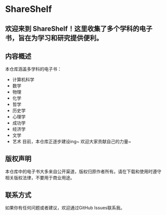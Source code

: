 # ShareShelf
欢迎来到 ShareShelf！这里收集了多个学科的电子书，旨在为学习和研究提供便利。
----------------------------------
## 内容概述
本仓库涵盖多学科的电子书：
* 计算机科学
* 数学
* 物理
* 化学
* 哲学
* 历史学
* 心理学
* 成功学
* 经济学
* 文学
* 艺术
目前，本仓库正逐步建设ing~ 欢迎大家贡献自己的力量~

## 版权声明
本仓库中的电子书大多来自公开渠道，版权归原作者所有。请在下载和使用时遵守相关版权法律，不要用于商业用途。

## 联系方式
如果你有任何问题或者建议，欢迎通过GitHub Issues联系我。


